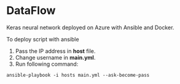 # DataFlow
Keras neural network deployed on Azure with Ansible and Docker.

To deploy script with ansible 
1. Pass the IP address in **host** file.
2. Change username in **main.yml**.
3. Run following command:

```
ansible-playbook -i hosts main.yml --ask-become-pass
```
